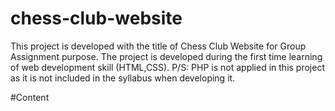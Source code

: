 # chess-club-website
This project is developed with the title of Chess Club Website for Group Assignment purpose. 
The project is developed during the first time learning of web development skill (HTML,CSS). 
P/S: PHP is not applied in this project as it is not included in the syllabus when developing it.

#Content

